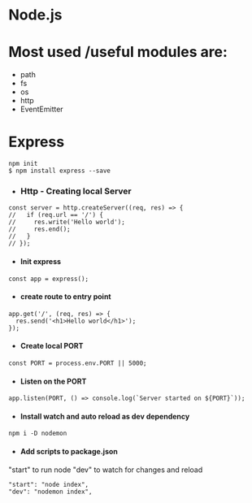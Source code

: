 # Node.js

# Most used /useful modules are:
* path
* fs
* os
* http
* EventEmitter




# Express

```
npm init
$ npm install express --save

```

* ### Http - Creating local Server

```
const server = http.createServer((req, res) => {
//   if (req.url == '/') {
//     res.write('Hello world');
//     res.end();
//   }
// });

```

* #### Init express
```
const app = express();

```

* #### create route to entry point
```
app.get('/', (req, res) => {
  res.send('<h1>Hello world</h1>');
});

```


* #### Create local PORT
```
const PORT = process.env.PORT || 5000;

```

* #### Listen on the PORT
```
app.listen(PORT, () => console.log(`Server started on ${PORT}`));

```

* #### Install watch and auto reload as dev dependency
```
npm i -D nodemon
```

* #### Add scripts to package.json
"start" to run node
"dev" to watch for changes and reload
```
"start": "node index",
"dev": "nodemon index",

```

